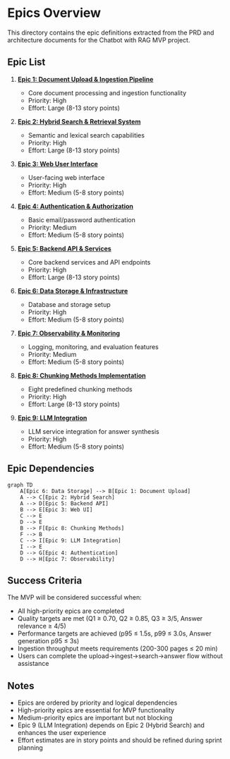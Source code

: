 # Epics Overview

This directory contains the epic definitions extracted from the PRD and architecture documents for the Chatbot with RAG MVP project.

## Epic List

1. **[Epic 1: Document Upload & Ingestion Pipeline](./epic-1-document-upload-ingestion.md)**

   - Core document processing and ingestion functionality
   - Priority: High
   - Effort: Large (8-13 story points)

2. **[Epic 2: Hybrid Search & Retrieval System](./epic-2-hybrid-search-retrieval.md)**

   - Semantic and lexical search capabilities
   - Priority: High
   - Effort: Large (8-13 story points)

3. **[Epic 3: Web User Interface](./epic-3-web-ui-interface.md)**

   - User-facing web interface
   - Priority: High
   - Effort: Medium (5-8 story points)

4. **[Epic 4: Authentication & Authorization](./epic-4-authentication-authorization.md)**

   - Basic email/password authentication
   - Priority: Medium
   - Effort: Medium (5-8 story points)

5. **[Epic 5: Backend API & Services](./epic-5-api-backend-services.md)**

   - Core backend services and API endpoints
   - Priority: High
   - Effort: Large (8-13 story points)

6. **[Epic 6: Data Storage & Infrastructure](./epic-6-data-storage-infrastructure.md)**

   - Database and storage setup
   - Priority: High
   - Effort: Medium (5-8 story points)

7. **[Epic 7: Observability & Monitoring](./epic-7-observability-monitoring.md)**

   - Logging, monitoring, and evaluation features
   - Priority: Medium
   - Effort: Medium (5-8 story points)

8. **[Epic 8: Chunking Methods Implementation](./epic-8-chunking-methods-implementation.md)**

   - Eight predefined chunking methods
   - Priority: High
   - Effort: Large (8-13 story points)

9. **[Epic 9: LLM Integration](./epic-9-llm-integration.md)**
   - LLM service integration for answer synthesis
   - Priority: High
   - Effort: Medium (5-8 story points)

## Epic Dependencies

```mermaid
graph TD
    A[Epic 6: Data Storage] --> B[Epic 1: Document Upload]
    A --> C[Epic 2: Hybrid Search]
    A --> D[Epic 5: Backend API]
    B --> E[Epic 3: Web UI]
    C --> E
    D --> E
    B --> F[Epic 8: Chunking Methods]
    F --> B
    C --> I[Epic 9: LLM Integration]
    I --> E
    D --> G[Epic 4: Authentication]
    D --> H[Epic 7: Observability]
```

## Success Criteria

The MVP will be considered successful when:

- All high-priority epics are completed
- Quality targets are met (Q1 ≥ 0.70, Q2 ≥ 0.85, Q3 ≥ 3/5, Answer relevance ≥ 4/5)
- Performance targets are achieved (p95 ≤ 1.5s, p99 ≤ 3.0s, Answer generation p95 ≤ 3s)
- Ingestion throughput meets requirements (200-300 pages ≤ 20 min)
- Users can complete the upload→ingest→search→answer flow without assistance

## Notes

- Epics are ordered by priority and logical dependencies
- High-priority epics are essential for MVP functionality
- Medium-priority epics are important but not blocking
- Epic 9 (LLM Integration) depends on Epic 2 (Hybrid Search) and enhances the user experience
- Effort estimates are in story points and should be refined during sprint planning
